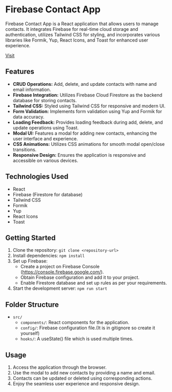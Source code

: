 # Firebase Contact App

Firebase Contact App is a React application that allows users to manage contacts. It integrates Firebase for real-time cloud storage and authentication, utilizes Tailwind CSS for styling, and incorporates various libraries like Formik, Yup, React Icons, and Toast for enhanced user experience.

[Visit](https://www.google.com/)

## Features

- **CRUD Operations:** Add, delete, and update contacts with name and email information.
- **Firebase Integration:** Utilizes Firebase Cloud Firestore as the backend database for storing contacts.
- **Tailwind CSS:** Styled using Tailwind CSS for responsive and modern UI.
- **Form Validation:** Implements form validation using Yup and Formik for data accuracy.
- **Loading Feedback:** Provides loading feedback during add, delete, and update operations using Toast.
- **Modal UI:** Features a modal for adding new contacts, enhancing the user interface and experience.
- **CSS Animations:** Utilizes CSS animations for smooth modal open/close transitions.
- **Responsive Design:** Ensures the application is responsive and accessible on various devices.

## Technologies Used

- React
- Firebase (Firestore for database)
- Tailwind CSS
- Formik
- Yup
- React Icons
- Toast

## Getting Started

1. Clone the repository: `git clone <repository-url>`
2. Install dependencies: `npm install`
3. Set up Firebase:
    - Create a project on Firebase Console (https://console.firebase.google.com/).
    - Obtain Firebase configuration and add it to your project.
    - Enable Firestore database and set up rules as per your requirements.
4. Start the development server: `npm run start`

## Folder Structure

- `src/`
  - `components/`: React components for the application.
  - `config/`: Firebase configuration file.(It is in gitignore so create it yourself)
  - `hooks/`: A useState() file which is used multiple times.
 
  
## Usage

1. Access the application through the browser.
2. Use the modal to add new contacts by providing a name and email.
3. Contacts can be updated or deleted using corresponding actions.
4. Enjoy the seamless user experience and responsive design.


